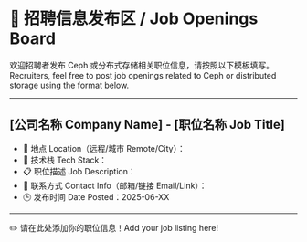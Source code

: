 # 🎯 招聘信息发布区 / Job Openings Board

欢迎招聘者发布 Ceph 或分布式存储相关职位信息，请按照以下模板填写。  
Recruiters, feel free to post job openings related to Ceph or distributed storage using the format below.

---

## [公司名称 Company Name] - [职位名称 Job Title]

- 📍 地点 Location（远程/城市 Remote/City）：
- 🧰 技术栈 Tech Stack：
- 📋 职位描述 Job Description：
- 📮 联系方式 Contact Info（邮箱/链接 Email/Link）：
- 🕒 发布时间 Date Posted：2025-06-XX

---

✏️ 请在此处添加你的职位信息！Add your job listing here!
